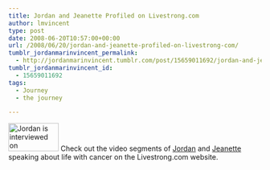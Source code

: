 ```yaml
---
title: Jordan and Jeanette Profiled on Livestrong.com
author: lmvincent
type: post
date: 2008-06-20T10:57:00+00:00
url: /2008/06/20/jordan-and-jeanette-profiled-on-livestrong-com/
tumblr_jordanmarinvincent_permalink:
  - http://jordanmarinvincent.tumblr.com/post/15659011692/jordan-and-jeanette-profiled-on-livestrong-com
tumblr_jordanmarinvincent_id:
  - 15659011692
tags:
  - Journey
  - the journey

---
```

<img loading="lazy" src="http://www.jordanvincent.com/images/2008/06/17078_12_jordan_vincent_living_with.jpg" alt="Jordan is interviewed on Livestrong.com" width="100" height="56" class="alignnone size-medium wp-image-242" />  
Check out the video segments of <a href="http://www.livestrong.com/video/3826-brain-cancer-as-child:-jordan/" target="_blank" rel="noopener">Jordan</a> and <a href="http://www.livestrong.com/video/3827-living-with-child-with-brain/" target="_blank" rel="noopener">Jeanette</a> speaking about life with cancer on the Livestrong.com website.

<div class="blogger-post-footer">
  <img loading="lazy" width="1" height="1" src="https://blogger.googleusercontent.com/tracker/9039099668816362935-7793696728539301135?l=jordansjourney2.blogspot.com" alt="" />
</div>